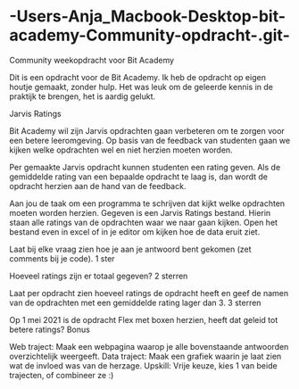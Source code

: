 # -Users-Anja_Macbook-Desktop-bit-academy-Community-opdracht-.git-
Community weekopdracht voor Bit Academy


Dit is een opdracht voor de Bit Academy. Ik heb de opdracht op eigen houtje gemaakt, zonder hulp. Het was leuk om de geleerde kennis in de praktijk te brengen, het is aardig gelukt.


Jarvis Ratings

Bit Academy wil zijn Jarvis opdrachten gaan verbeteren om te zorgen voor een betere leeromgeving. Op basis van de feedback van studenten gaan we kijken welke opdrachten wel en niet herzien moeten worden.

Per gemaakte Jarvis opdracht kunnen studenten een rating geven. Als de gemiddelde rating van een bepaalde opdracht te laag is, dan wordt de opdracht herzien aan de hand van de feedback.

Aan jou de taak om een programma te schrijven dat kijkt welke opdrachten moeten worden herzien. Gegeven is een Jarvis Ratings bestand. Hierin staan alle ratings van de opdrachten waar we naar gaan kijken. Open het bestand even in excel of in je editor om kijken hoe de data eruit ziet.

Laat bij elke vraag zien hoe je aan je antwoord bent gekomen (zet comments bij je code).
1 ster

Hoeveel ratings zijn er totaal gegeven?
2 sterren

Laat per opdracht zien hoeveel ratings de opdracht heeft en geef de namen van de opdrachten met een gemiddelde rating lager dan 3.
3 sterren

Op 1 mei 2021 is de opdracht Flex met boxen herzien, heeft dat geleid tot betere ratings?
Bonus

Web traject: Maak een webpagina waarop je alle bovenstaande antwoorden overzichtelijk weergeeft.
Data traject: Maak een grafiek waarin je laat zien wat de invloed was van de herzage.
Upskill: Vrije keuze, kies 1 van beide trajecten, of combineer ze :)
